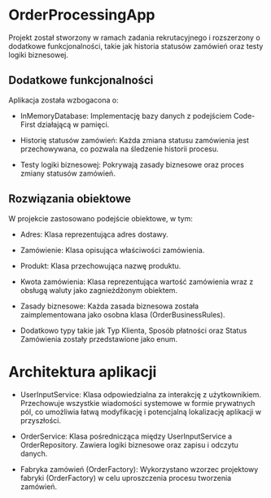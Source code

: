 # OrderProcessingApp

Projekt został stworzony w ramach zadania rekrutacyjnego i rozszerzony o dodatkowe funkcjonalności, takie jak historia statusów zamówień oraz testy logiki biznesowej.

## Dodatkowe funkcjonalności
Aplikacja została wzbogacona o:

* InMemoryDatabase: Implementację bazy danych z podejściem Code-First działającą w pamięci.

* Historię statusów zamówień: Każda zmiana statusu zamówienia jest przechowywana, co pozwala na śledzenie historii procesu.

* Testy logiki biznesowej: Pokrywają zasady biznesowe oraz proces zmiany statusów zamówień.

## Rozwiązania obiektowe
W projekcie zastosowano podejście obiektowe, w tym:

* Adres: Klasa reprezentująca adres dostawy.

* Zamówienie: Klasa opisująca właściwości zamówienia.

* Produkt: Klasa przechowująca nazwę produktu.

* Kwota zamówienia: Klasa reprezentująca wartość zamówienia wraz z obsługą waluty jako zagnieżdżonym obiektem.

* Zasady biznesowe: Każda zasada biznesowa została zaimplementowana jako osobna klasa (OrderBusinessRules).

* Dodatkowo typy takie jak Typ Klienta, Sposób płatności oraz Status Zamówienia zostały przedstawione jako enum.

# Architektura aplikacji
* UserInputService: Klasa odpowiedzialna za interakcję z użytkownikiem. Przechowuje wszystkie wiadomości systemowe w formie prywatnych pól, co umożliwia łatwą modyfikację i potencjalną lokalizację aplikacji w przyszłości.

* OrderService: Klasa pośrednicząca między UserInputService a OrderRepository. Zawiera logiki biznesowe oraz zapisu i odczytu danych.

* Fabryka zamówień (OrderFactory): Wykorzystano wzorzec projektowy fabryki (OrderFactory) w celu uproszczenia procesu tworzenia zamówień.
